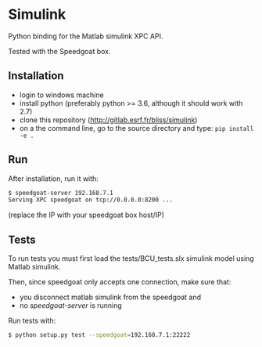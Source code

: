 # Simulink

Python binding for the Matlab simulink XPC API.

Tested with the Speedgoat box.

## Installation

- login to windows machine
- install python (preferably python >= 3.6, although it should work with 2.7)
- clone this repository (http://gitlab.esrf.fr/bliss/simulink)
- on a the command line, go to the source directory and type: `pip install -e .`

## Run

After installation, run it with:

```bash
$ speedgoat-server 192.168.7.1
Serving XPC speedgoat on tcp://0.0.0.0:8200 ...
```
(replace the IP with your speedgoat box host/IP)

## Tests

To run tests you must first load the tests/BCU_tests.slx simulink model
using Matlab simulink.

Then, since speedgoat only accepts one connection, make sure that:
- you disconnect matlab simulink from the speedgoat and
- no *speedgoat-server* is running

Run tests with:

```bash
$ python setup.py test --speedgoat=192.168.7.1:22222
```
